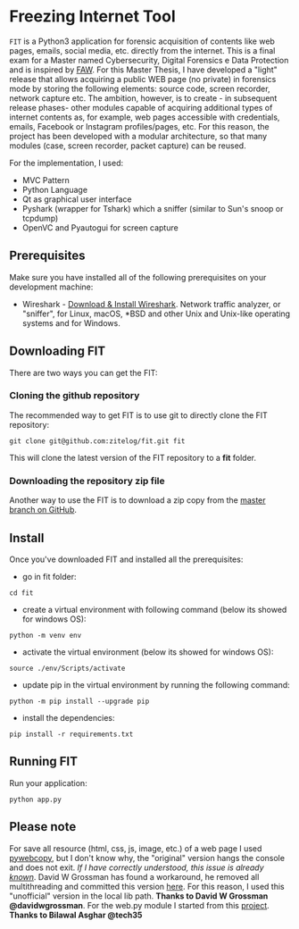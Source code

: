 # Freezing Internet Tool
`FIT` is a Python3 application for forensic acquisition of contents like web pages, emails, social media, etc. directly from the internet. 
This is a final exam for a Master named Cybersecurity, Digital Forensics e Data Protection and is inspired by [FAW](https://www.fawproject.com/). For this Master Thesis, I have developed a "light" release that allows acquiring a public WEB page (no private) in forensics mode by storing the following elements: source code, screen recorder, network capture etc. The ambition, however, is to create - in subsequent release phases- other modules capable of acquiring additional types of internet contents as, for example, web pages accessible with credentials, emails, Facebook or Instagram profiles/pages, etc. For this reason, the project has been developed with a modular architecture, so that many modules (case, screen recorder, packet capture) can be reused. 

For the implementation, I used:
* MVC Pattern
* Python Language
* Qt as graphical user interface
* Pyshark (wrapper for Tshark) which a sniffer (similar to Sun's snoop or tcpdump)
* OpenVC and Pyautogui for screen capture


## Prerequisites
Make sure you have installed all of the following prerequisites on your development machine:
* Wireshark - [Download & Install Wireshark](https://www.wireshark.org/download/). Network traffic analyzer, or "sniffer", for Linux, macOS, *BSD and other Unix and Unix-like operating systems and for Windows.

## Downloading FIT
There are two ways you can get the FIT:

### Cloning the github repository
The recommended way to get FIT is to use git to directly clone the FIT repository:

```
git clone git@github.com:zitelog/fit.git fit
```

This will clone the latest version of the FIT repository to a **fit** folder.

### Downloading the repository zip file
Another way to use the FIT is to download a zip copy from the [master branch on GitHub](https://github.com/zitelog/fit/archive/refs/heads/main.zip).

## Install
Once you've downloaded FIT and installed all the prerequisites:

* go in fit folder:
```
cd fit
```
* create a virtual environment with following command (below its showed for windows OS):
```
python -m venv env
```
* activate the virtual environment (below its showed for windows OS):
```
source ./env/Scripts/activate
```
* update pip in the virtual environment by running the following command:
```
python -m pip install --upgrade pip
```
* install the dependencies:
```
pip install -r requirements.txt
```

## Running FIT

Run your application:

```
python app.py
```

## Please note
For save all resource (html, css, js, image, etc.) of a web page I used [pywebcopy](https://pypi.org/project/pywebcopy/), but I don't know why, the "original" version hangs the console and does not exit. 
_If I have correctly understood, this issue is already [known](https://github.com/rajatomar788/pywebcopy/issues/46)_. 
David W Grossman has found a workaround, he removed all multithreading and committed this version [here](https://github.com/davidwgrossman/pywebcopy). 
For this reason, I used this "unofficial" version in the local lib path. **Thanks to David W Grossman @davidwgrossman**.
For the web.py module I started from this [project](https://github.com/tech35/Python-Browser-Version-2). **Thanks to Bilawal Asghar @tech35**

